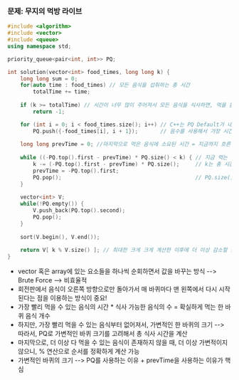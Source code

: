 ### 문제: 무지의 먹방 라이브

```C++
#include <algorithm>
#include <vector>
#include <queue>
using namespace std;

priority_queue<pair<int, int>> PQ; 

int solution(vector<int> food_times, long long k) {
    long long sum = 0;
    for(auto time : food_times) // 모든 음식을 섭취하는 총 시간
        totalTime += time;
    
    if (k >= totalTime) // 시간이 너무 많이 주어져서 모든 음식을 식사하면, 먹을 음식이 없어서 return -1
        return -1;

    for (int i = 0; i < food_times.size(); i++) // C++는 PQ Default가 내림차순, 가장 긴 시간부터 정렬
        PQ.push({-food_times[i], i + 1});       // 음수를 사용해서 가장 시간이 짧은 음식 --> 가장 시간 긴 시간 --> 실질적으로 오름차순으로 변환
    
    long long prevTime = 0; //마지막으로 먹은 음식에 소요된 시간 = 지금까지 흐른 시간
    
    while ((-PQ.top().first - prevTime) * PQ.size() < k) { // 지금 먹는 음식에 소요되는 시간 - 마지막으로 먹은 음식에 소요된 시간(지금까지 흐른 시간) <-- 한 바퀴씩 계산하니까 다른 음식들도 모두 감소
        k -= (-PQ.top().first - prevTime) * PQ.size();     // k는 총 시간이기 때문에 총 순회한 요소 수를 바퀴 개수로 크게 크게 계산
        prevTime = -PQ.top().first;
        PQ.pop();                                          // PQ.size()는 가변 <-- 다 먹은 음식만큼 매 바퀴마다 순회하는 요소의 수 1 감소
    }
    
    vector<int> V;
    while(!PQ.empty()) {
        V.push_back(PQ.top().second);
        PQ.pop();
    }
    
    sort(V.begin(), V.end());
    
    return V[ k % V.size() ]; // 최대한 크게 크게 계산한 이후에 더 이상 감소할 음식이 없을 때 % 연산으로 계산
}
```

* vector 혹은 array에 있는 요소들을 하나씩 순회하면서 값을 바꾸는 방식 --> Brute Force --> 비효율적
* 회전판에서 음식이 오른쪽 방향으로만 돌아가서 매 바퀴마다 맨 왼쪽에서 다시 시작된다는 점을 이용하는 방식이 중요!
* 가장 빨리 먹을 수 있는 음식의 시간 * 식사 가능한 음식의 수 = 확실하게 먹는 한 바퀴 음식 개수
* 하지만, 가장 빨리 먹을 수 있는 음식부터 없어져서, 가변적인 한 바퀴의 크기 --> 따라서, PQ로 가변적인 바퀴 크기를 고려해서 총 식사 시간을 계산
* 마지막으로, 더 이상 다 먹을 수 있는 음식이 존재하지 않을 때, 더 이상 가변적이지 않으니, % 연산으로 순서를 정확하게 계산 가능
* 가변적인 바퀴의 크기 --> PQ를 사용하는 이유 + prevTime을 사용하는 이유가 핵심
